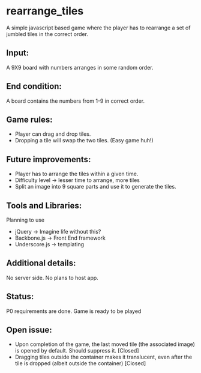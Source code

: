 rearrange_tiles
===============

A simple javascript based game where the player has to rearrange a set of jumbled tiles in the correct order.

Input:
------
A 9X9 board with numbers arranges in some random order. 

End condition:
--------------
A board contains the numbers from 1-9 in correct order.

Game rules:
-----------
- Player can drag and drop tiles.
- Dropping a tile will swap the two tiles. (Easy game huh!)

Future improvements:
--------------------
- Player has to arrange the tiles within a given time.
- Difficulty level -> lesser time to arrange, more tiles
- Split an image into 9 square parts and use it to generate the tiles.

Tools and Libraries:
--------------------
Planning to use 
- jQuery        ->  Imagine life without this?
- Backbone.js   ->  Front End framework
- Underscore.js ->  templating

Additional details:
-------------------
No server side.
No plans to host app.

Status:
-------
P0 requirements are done. Game is ready to be played

Open issue:
-----------
- Upon completion of the game, the last moved tile (the associated image) is opened by default. Should suppress it. [Closed]
- Dragging tiles outside the container makes it translucent, even after the tile is dropped (albeit outside the container) [Closed]
